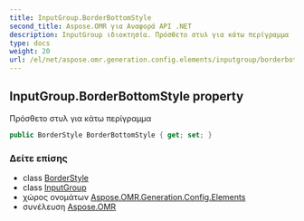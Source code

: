 ```yaml
---
title: InputGroup.BorderBottomStyle
second_title: Aspose.OMR για Αναφορά API .NET
description: InputGroup ιδιοκτησία. Πρόσθετο στυλ για κάτω περίγραμμα
type: docs
weight: 20
url: /el/net/aspose.omr.generation.config.elements/inputgroup/borderbottomstyle/
---
```

## InputGroup.BorderBottomStyle property

Πρόσθετο στυλ για κάτω περίγραμμα

```csharp
public BorderStyle BorderBottomStyle { get; set; }
```

### Δείτε επίσης

* class [BorderStyle](../../../aspose.omr.generation.config/borderstyle/)
* class [InputGroup](../)
* χώρος ονομάτων [Aspose.OMR.Generation.Config.Elements](../../inputgroup/)
* συνέλευση [Aspose.OMR](../../../)


